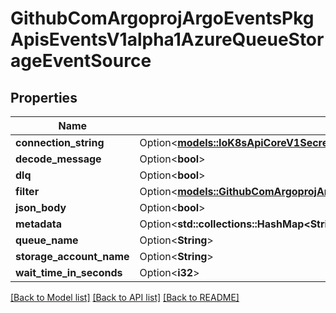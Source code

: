 # GithubComArgoprojArgoEventsPkgApisEventsV1alpha1AzureQueueStorageEventSource

## Properties

Name | Type | Description | Notes
------------ | ------------- | ------------- | -------------
**connection_string** | Option<[**models::IoK8sApiCoreV1SecretKeySelector**](io.k8s.api.core.v1.SecretKeySelector.md)> |  | [optional]
**decode_message** | Option<**bool**> |  | [optional]
**dlq** | Option<**bool**> |  | [optional]
**filter** | Option<[**models::GithubComArgoprojArgoEventsPkgApisEventsV1alpha1EventSourceFilter**](github.com.argoproj.argo_events.pkg.apis.events.v1alpha1.EventSourceFilter.md)> |  | [optional]
**json_body** | Option<**bool**> |  | [optional]
**metadata** | Option<**std::collections::HashMap<String, String>**> |  | [optional]
**queue_name** | Option<**String**> |  | [optional]
**storage_account_name** | Option<**String**> |  | [optional]
**wait_time_in_seconds** | Option<**i32**> |  | [optional]

[[Back to Model list]](../README.md#documentation-for-models) [[Back to API list]](../README.md#documentation-for-api-endpoints) [[Back to README]](../README.md)


